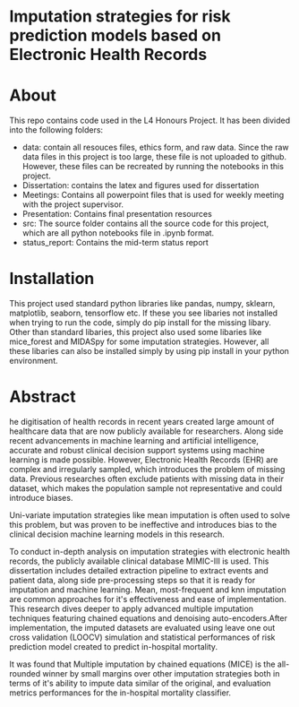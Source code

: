 # Imputation strategies for risk prediction models based on Electronic Health Records

# About

This repo contains code used in the L4 Honours Project. It has been divided into the following folders:
* data: contain all resouces files, ethics form, and raw data. Since the raw data files in this project is too large, these file is not uploaded to github. However, these files can be recreated by running the notebooks in this project.
* Dissertation: contains the latex and figures used for dissertation
* Meetings: Contains all powerpoint files that is used for weekly meeting with the project supervisor.
* Presentation: Contains final presentation resources
* src: The source folder contains all the source code for this project, which are all python notebooks file in .ipynb format. 
* status_report: Contains the mid-term status report

# Installation
This project used standard python libraries like pandas, numpy, sklearn, matplotlib, seaborn, tensorflow etc. If these you see libaries not installed when trying to run the code, simply do pip install for the missing libary. Other than standard libaries, this project also used some libaries like mice_forest and MIDASpy for some imputation strategies. However, all these libaries can also be installed simply by using pip install in your python environment.

# Abstract
he digitisation of health records in recent years created large amount of healthcare data that are now publicly available for researchers. Along side recent advancements in machine learning and artificial intelligence, accurate and robust clinical decision support systems using machine learning is made possible. However, Electronic Health Records (EHR) are complex and irregularly sampled, which introduces the problem of missing data. Previous researches often exclude patients with missing data in their dataset, which makes the population sample not representative and could introduce biases.
    
Uni-variate imputation strategies like mean imputation is often used to solve this problem, but was proven to be ineffective and introduces bias to the clinical decision machine learning models in this research. 
    
To conduct in-depth analysis on imputation strategies with electronic health records, the publicly available clinical database MIMIC-III is used. This dissertation includes detailed extraction pipeline to extract events and patient data, along side pre-processing steps so that it is ready for imputation and machine learning. Mean, most-frequent and knn imputation are common approaches for it's effectiveness and ease of implementation. This research dives deeper to apply advanced multiple imputation techniques featuring chained equations and denoising auto-encoders.After implementation, the imputed datasets are evaluated using leave one out cross validation (LOOCV) simulation and statistical performances of risk prediction model created to predict in-hospital mortality.
    
 It was found that Multiple imputation by chained equations (MICE) is the all-rounded winner by small margins over other imputation strategies both in terms of it's ability to impute data similar of the original, and evaluation metrics performances for the in-hospital mortality classifier. 
